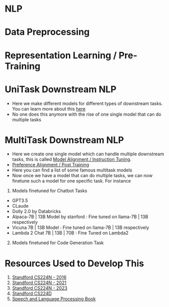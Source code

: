 # NLP

# Data Preprocessing


# Representation Learning / Pre-Training

# UniTask Downstream NLP
- Here we make different models for different types of downstream tasks. You can learn more about this [here](https://github.com/khetansarvesh/NLP/tree/main/unitask_downstream_nlp)
- No one does this anymore with the rise of one single model that can do multiple tasks

# MultiTask Downstream NLP
   - Here we create one single model which can handle multiple downstream tasks, this is called [Model Alignment / Instruction Tuning](https://github.com/khetansarvesh/NLP/tree/main/multitask_downstream_task).
   - [Preference Alignment / Post Training](https://medium.com/p/0b67777fa7af/edit)
   - Here you can find a list of some famous multitask models
   -  Now once we have a model that can do multiple tasks, we can now finetune such a model for one specific task. For instance
1. Models finetuned for Chatbot Tasks
- GPT3.5
- CLaude
- Dolly 2.0 by Databricks
- Alpaca-7B | 13B Model by stanford : Fine tuned on llama-7B | 13B respectively
- Vicuna 7B | 13B Model : Fine tuned on llama-7B | 13B respectively
- Lambda 2 Chat 7B | 13B | 70B : Fine Tuned on Lambda2

2. Models finetuned for Code Generation Task



# Resources Used to Develop This
1. [Standford CS224N - 2016](https://www.youtube.com/playlist?list=PLoROMvodv4rOhcuXMZkNm7j3fVwBBY42z)
2. [Standford CS224N - 2021](https://www.youtube.com/watch?v=rmVRLeJRkl4&list=PLoROMvodv4rMFqRtEuo6SGjY4XbRIVRd4)
3. [Standford CS224N - 2023](https://www.youtube.com/watch?v=LWMzyfvuehA&list=PL613dYIGMXoZ0Wl6tj8VvHaFUTAWE8fbW)
4. [Standford CS224D](https://www.youtube.com/playlist?list=PLlJy-eBtNFt4CSVWYqscHDdP58M3zFHIG)
5. [Speech and Language Processing Book](https://web.stanford.edu/~jurafsky/slp3/)
